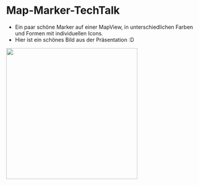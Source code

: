 # Map-Marker-TechTalk

- Ein paar schöne Marker auf einer MapView, in unterschiedlichen Farben und Formen mit individuellen Icons.
- Hier ist ein schönes Bild aus der Präsentation :D

<img src="https://github.com/Katricc/Map-Marker-TechTalk/assets/102262050/7c60e652-a525-425c-890f-351801b21005" width=350 />
